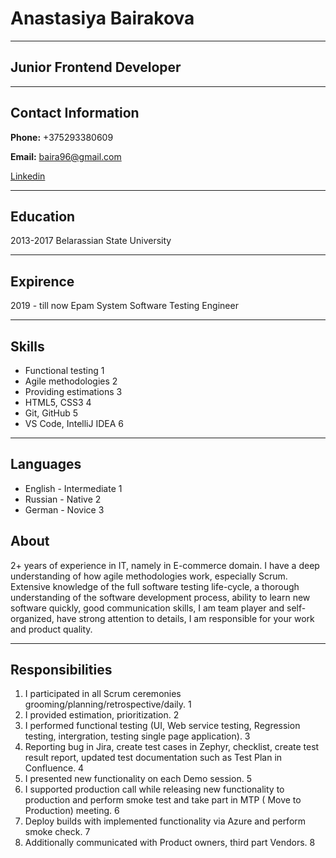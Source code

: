 # Anastasiya Bairakova 
*********
## Junior Frontend Developer
********
## Contact Information  
**Phone:** +375293380609


**Email:** baira96@gmail.com


[Linkedin](https://pl.linkedin.com/in/anastasiya-bairakova-512967187)
********
## Education 
2013-2017 Belarassian State University 
********
## Expirence
2019 - till now Epam System Software Testing Engineer 
**********
## Skills 
* Functional testing 1
* Agile methodologies 2
* Providing estimations 3
* HTML5, CSS3 4
* Git, GitHub 5
* VS Code, IntelliJ IDEA 6
***********
## Languages
* English - Intermediate 1
* Russian - Native 2
* German - Novice 3
## About
2+ years of experience in IT, namely in E-commerce domain. I have a deep understanding of how agile methodologies work, especially Scrum. Extensive knowledge of the full software testing life-cycle, a thorough understanding of the software development process, ability to learn new software quickly, good communication skills, I am team player and self-organized, have strong attention to details, I  am responsible for your work and product quality.
**********
## Responsibilities
1. I participated in all Scrum ceremonies grooming/planning/retrospective/daily. 1
2. I provided estimation, prioritization. 2
3. I performed functional testing (UI, Web service testing, Regression testing‍, intergration, testing single page application). 3
4. Reporting bug in Jira, create test cases in Zephyr, checklist, create test result report, updated test documentation such as Test Plan in Confluence. 4
5. I presented new functionality on each Demo session. 5
6. I supported production call while releasing new functionality to production and perform smoke test and take part in MTP ( Move to Production) meeting. 6
7. Deploy builds with implemented functionality via Azure and perform smoke check. 7
8. Additionally communicated with Product owners, third part Vendors. 8


